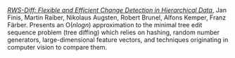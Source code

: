 [_RWS-Diff: Flexible and Efficient Change Detection in Hierarchical Data_](https://db.in.tum.de/~finis/papers/RWS-Diff.pdf), Jan Finis, Martin Raiber, Nikolaus Augsten, Robert Brunel, Alfons Kemper, Franz Färber. Presents an O\(_nlogn_\) approximation to the minimal tree edit sequence problem \(tree diffing\) which relies on hashing, random number generators, large-dimensional feature vectors, and techniques originating in computer vision to compare them.

